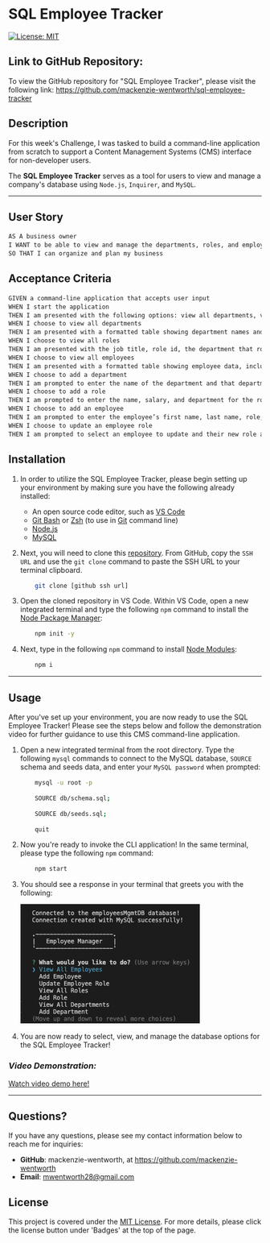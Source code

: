 # SQL Employee Tracker


[![License: MIT](https://img.shields.io/badge/License-MIT-yellow.svg)](https://opensource.org/licenses/MIT)

## Link to GitHub Repository: 
To view the GitHub repository for "SQL Employee Tracker", please visit the following link: https://github.com/mackenzie-wentworth/sql-employee-tracker


## Description
For this week's Challenge, I was tasked to build a command-line application from scratch to support a Content Management Systems (CMS) interface for non-developer users. 

The **SQL Employee Tracker** serves as a tool for users to view and manage a company's database using `Node.js`, `Inquirer`, and `MySQL`.

---

## User Story

```md
AS A business owner
I WANT to be able to view and manage the departments, roles, and employees in my company
SO THAT I can organize and plan my business
```

## Acceptance Criteria

```md
GIVEN a command-line application that accepts user input
WHEN I start the application
THEN I am presented with the following options: view all departments, view all roles, view all employees, add a department, add a role, add an employee, and update an employee role
WHEN I choose to view all departments
THEN I am presented with a formatted table showing department names and department ids
WHEN I choose to view all roles
THEN I am presented with the job title, role id, the department that role belongs to, and the salary for that role
WHEN I choose to view all employees
THEN I am presented with a formatted table showing employee data, including employee ids, first names, last names, job titles, departments, salaries, and managers that the employees report to
WHEN I choose to add a department
THEN I am prompted to enter the name of the department and that department is added to the database
WHEN I choose to add a role
THEN I am prompted to enter the name, salary, and department for the role and that role is added to the database
WHEN I choose to add an employee
THEN I am prompted to enter the employee’s first name, last name, role, and manager, and that employee is added to the database
WHEN I choose to update an employee role
THEN I am prompted to select an employee to update and their new role and this information is updated in the database 
```


## Installation
1. In order to utilize the SQL Employee Tracker, please begin setting up your environment by making sure you have the following already installed:

    * An open source code editor, such as [VS Code](https://code.visualstudio.com/)
    * [Git Bash](https://www.educative.io/answers/how-to-install-git-bash-in-windows) or [Zsh](https://github.com/ohmyzsh/ohmyzsh/wiki/Installing-ZSH) (to use in [Git](https://github.com/git-guides/install-git) command line)
    * [Node.js](https://nodejs.org/en)
    * [MySQL](https://www.mysql.com/)

2. Next, you will need to clone this [repository](https://github.com/mackenzie-wentworth/sql-employee-tracker). From GitHub, copy the `SSH URL` and use the `git clone` command to paste the SSH URL to your terminal clipboard. 

    ```bash
        git clone [github ssh url]
    ```

3. Open the cloned repository in VS Code. Within VS Code, open a new integrated terminal and type the following `npm` command to install the [Node Package Manager](https://www.npmjs.com/):

    ```bash
        npm init -y
    ```

4. Next, type in the following `npm` command to install [Node Modules](https://docs.npmjs.com/cli/v8/commands/npm-install):

    ```bash
        npm i
    ```

---

## Usage
After you've set up your environment, you are now ready to use the SQL Employee Tracker! Please see the steps below and follow the demonstration video for further guidance to use this CMS command-line application. 

1. Open a new integrated terminal from the root directory. Type the following `mysql` commands to connect to the MySQL database, `SOURCE` schema and seeds data, and enter your `MySQL password` when prompted:

    ```bash
        mysql -u root -p
    ```

    ```bash
        SOURCE db/schema.sql;
    ```

    ```bash
        SOURCE db/seeds.sql;
    ```

    ```bash
        quit
    ```

2. Now you're ready to invoke the CLI application! In the same terminal, please type the following `npm` command:

    ```bash
        npm start
    ```

3. You should see a response in your terminal that greets you with the following:


     ![An image to demonstrate the terminal greeting once the application is initialized.](./assets/images/emp-mgr-display-options.png)


4. You are now ready to select, view, and manage the database options for the SQL Employee Tracker!


### *Video Demonstration:*
[Watch video demo here!](https://user-images.githubusercontent.com/122484637/235380291-d0c2b507-6c7c-4258-a6b5-e2e3abc9a8e7.webm)

---

## Questions?
If you have any questions, please see my contact information below to reach me for inquiries:
* **GitHub**: mackenzie-wentworth, at https://github.com/mackenzie-wentworth
* **Email**: mwentworth28@gmail.com


## License
This project is covered under the [MIT License](./LICENSE). For more details, please click the license button under 'Badges' at the top of the page.
